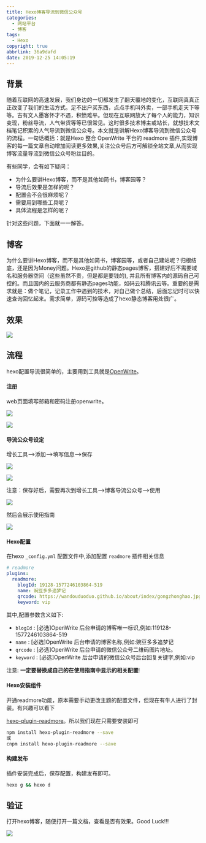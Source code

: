 ```yaml
---
title: Hexo博客导流到微信公众号
categories:
  - 网站平台
  - 博客
tags:
  - Hexo
copyright: true
abbrlink: 36a9dafd
date: 2019-12-25 14:05:19
---
```


## 背景

随着互联网的高速发展，我们身边的一切都发生了翻天覆地的变化，互联网真真正正改变了我们的生活方式。足不出户买东西，点点手机叫外卖，一部手机走天下等等。古有文人墨客怀才不遇，积愤难平。但现在互联网放大了每个人的能力，知识变现，粉丝导流，人气带货等等已很常见。这时很多技术博主或站长，就想技术文档笔记积累的人气导流到微信公众号。本文就是讲解Hexo博客导流到微信公众号的流程。一句话概括：就是Hexo 整合 OpenWrite 平台的 readmore 插件,实现博客的每一篇文章自动增加阅读更多效果,关注公众号后方可解锁全站文章,从而实现博客流量导流到微信公众号粉丝目的。



有些同学，会有如下疑问：

- 为什么要讲Hexo博客，而不是其他如简书，博客园等？
- 导流后效果是怎样的呢？
- 配置会不会很麻烦呢？
- 需要用到哪些工具呢？
- 具体流程是怎样的呢？

针对这些问题，下面就一一解答。

<!--more-->



## 博客

为什么要讲Hexo博客，而不是其他如简书，博客园等，或者自己建站呢？归根结底，还是因为Money问题。Hexo是github的静态pages博客，搭建好后不需要域名和服务器空间（这些虽然不贵，但是都是要钱的), 并且所有博客内的源码自己可控的。而且国内的云服务商都有静态pages功能，如码云和腾讯云等。重要的是需求就是：做个笔记，记录工作中遇到的技术，对自己做个总结，后面忘记时可以快速查询回忆起来。需求简单，源码可控等造成了hexo静态博客用处很广。



## 效果

![](Hexo博客导流到微信公众号/1.png)



## 流程

hexo配置导流很简单的，主要用到工具就是[OpenWrite](https://openwrite.cn/)。

#### 注册

web页面填写邮箱和密码注册openwrite。

![](Hexo博客导流到微信公众号/2.png)

![](Hexo博客导流到微信公众号/3.png)

#### 导流公众号设定

增长工具-->添加-->填写信息-->保存

![](Hexo博客导流到微信公众号/4.png)

![](Hexo博客导流到微信公众号/5.png)

注意：保存好后，需要再次到增长工具-->博客导流公众号-->使用

![](Hexo博客导流到微信公众号/6.png)

然后会展示使用指南

![](Hexo博客导流到微信公众号/7.png)

#### Hexo配置

在hexo `_config.yml` 配置文件中,添加配置 `readmore` 插件相关信息

```yaml
# readmore
plugins:
  readmore:
    blogId: 19128-1577246103864-519
    name: 豌豆多多追梦记
    qrcode: https://wandouduoduo.github.io/about/index/gongzhonghao.jpg
    keyword: vip
```

其中,配置参数含义如下:

- `blogId` : [必选]OpenWrite 后台申请的博客唯一标识,例如:119128-1577246103864-519
- `name` : [必选]OpenWrite 后台申请的博客名称,例如:豌豆多多追梦记
- `qrcode` : [必选]OpenWrite 后台申请的微信公众号二维码图片地址。
- `keyword` : [必选]OpenWrite 后台申请的微信公众号后台回复关键字,例如:vip

注意: **一定要替换成自己的在使用指南中显示的相关配置**!

#### Hexo安装组件

开通readmore功能，原本需要手动更改主题的配置文件，但现在有牛人进行了封装。有兴趣可以看下

[hexo-plugin-readmore](https://github.com/snowdreams1006/hexo-plugin-readmore)。所以我们现在只需要安装即可

```bash
npm install hexo-plugin-readmore --save
或
cnpm install hexo-plugin-readmore --save
```

#### 构建发布

插件安装完成后，保存配置，构建发布即可。

```bash
hexo g && hexo d
```

## 验证

打开hexo博客，随便打开一篇文档，查看是否有效果。Good   Luck!!!

![](Hexo博客导流到微信公众号/8.png)